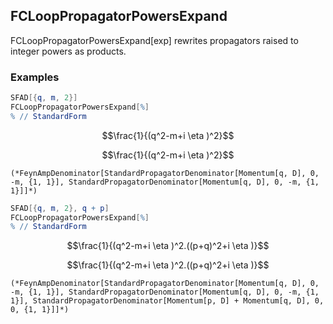 ##  FCLoopPropagatorPowersExpand 

FCLoopPropagatorPowersExpand[exp]  rewrites propagators raised to integer powers as products.

###  Examples 

```mathematica
SFAD[{q, m, 2}]
FCLoopPropagatorPowersExpand[%]
% // StandardForm
```

$$\frac{1}{(q^2-m+i \eta )^2}$$

$$\frac{1}{(q^2-m+i \eta )^2}$$

```
(*FeynAmpDenominator[StandardPropagatorDenominator[Momentum[q, D], 0, -m, {1, 1}], StandardPropagatorDenominator[Momentum[q, D], 0, -m, {1, 1}]]*)
```

```mathematica
SFAD[{q, m, 2}, q + p]
FCLoopPropagatorPowersExpand[%]
% // StandardForm
```

$$\frac{1}{(q^2-m+i \eta )^2.((p+q)^2+i \eta )}$$

$$\frac{1}{(q^2-m+i \eta )^2.((p+q)^2+i \eta )}$$

```
(*FeynAmpDenominator[StandardPropagatorDenominator[Momentum[q, D], 0, -m, {1, 1}], StandardPropagatorDenominator[Momentum[q, D], 0, -m, {1, 1}], StandardPropagatorDenominator[Momentum[p, D] + Momentum[q, D], 0, 0, {1, 1}]]*)
```